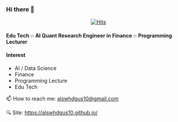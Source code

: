### Hi there 👋
<div align=center>

[![Hits](https://hits.seeyoufarm.com/api/count/incr/badge.svg?url=https%3A%2F%2Fgithub.com%2Falswhdgus10&count_bg=%2379C83D&title_bg=%23555555&icon=&icon_color=%23E7E7E7&title=hits&edge_flat=false)](https://hits.seeyoufarm.com)

</div>

#### Edu Tech ∩ AI Quant Research Engineer in Finance ∩ Programming Lecturer
#### Interest
- AI / Data Science
- Finance
- Programming Lecture
- Edu Tech

📫 How to reach me: alswhdgus10@gmail.com

🔍 Site: https://alswhdgus10.github.io/

